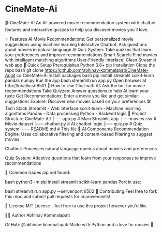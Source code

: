 # CineMate-Ai
🎬 CineMate-AI
An AI-powered movie recommendation system with chatbot features and interactive quizzes to help you discover movies you'll love.

✨ Features
AI Movie Recommendations: Get personalized movie suggestions using machine learning
Interactive Chatbot: Ask questions about movies in natural language
AI Quiz System: Take quizzes that learn your preferences and improve recommendations
Smart Search: Find movies with intelligent matching algorithms
User-Friendly Interface: Clean Streamlit web app
🚀 Quick Setup
Prerequisites
Python 3.8+
pip
Installation
Clone the repo
bash
git clone https://github.com/abhinav-kommalapati/CineMate-Ai.git
cd CineMate-Ai
Install packages
bash
pip install streamlit scikit-learn pandas numpy
Run the app
bash
streamlit run app.py
Open browser at http://localhost:8501
🎯 How to Use
Chat with AI: Ask the bot for movie recommendations
Take Quizzes: Answer questions to help AI learn your taste
Get Recommendations: Enter a movie you like and get similar suggestions
Explore: Discover new movies based on your preferences
🛠️ Tech Stack
Streamlit - Web interface
scikit-learn - Machine learning algorithms
Pandas - Data processing
Python - Backend logic
📁 Project Structure
CineMate-Ai/
├── app.py           # Main Streamlit app
├── movies.csv       # Movie dataset
├── chatbot.py       # AI chatbot logic
├── quiz.py          # Quiz system
└── README.md        # This file
🤖 AI Components
Recommendation Engine: Uses collaborative filtering and content-based filtering to suggest movies

Chatbot: Processes natural language queries about movies and preferences

Quiz System: Adaptive questions that learn from your responses to improve recommendations

🚧 Common Issues
pip not found:

bash
python3 -m pip install streamlit scikit-learn pandas
Port in use:

bash
streamlit run app.py --server.port 8502
🤝 Contributing
Feel free to fork this repo and submit pull requests for improvements!

📄 License
MIT License - feel free to use this project however you'd like.

👨‍💻 Author
Abhinav Kommalapati

GitHub: @abhinav-kommalapati
Made with Python and a love for movies 🍿

